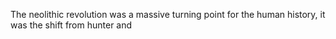 The neolithic revolution was a massive turning point for the human history, it was the shift from hunter and 